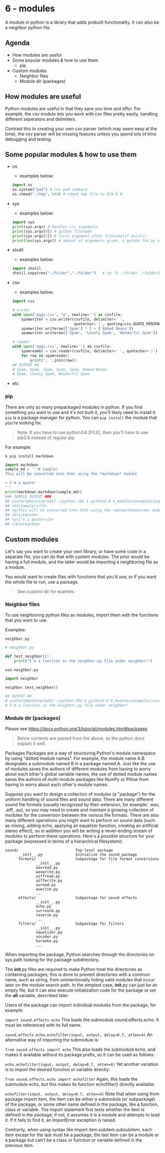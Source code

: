 # 6 - modules

A module in python is a library that adds prebuilt functionality. It can also be a neighbor python file.

## Agenda
- How modules are useful
- Some popular modules & how to use them
    - pip
- Custom modules 
    - Neighbor files
    - Module dir (packages)


## How modules are useful
Python modules are useful in that they save you time and effor. For example, the csv module lets you work with csv files pretty easily, handling different seperators and delimiters. 

Contrast this to creating your own csv parser (which may seem easy at the time), the csv parser will be missing features unless you spend lots of time debugging and testing.

## Some popular modules & how to use them
- os
    - examples below:
    
    ```python
    import os
    os.system("pwd") # run pwd command
    os.chmod("./tmp", 644) # chmod tmp file to R/W R R
    ``` 
- sys
    - examples below:
    
    ```python
    import sys
    print(sys.argv) # handles cli arguments
    print(sys.argv[0]) # python filename
    print(sys.argv[1]) # first argument after filename(if exists)
    print(len(sys.argv)) # amount of arguments given. $ python foo.py <- is 1 arg total
    ``` 
- shutil
    - examples below:
    
    ```python
    import shutil
    shutil.copytree("./folder","./folder")   # cp -R ./folder ./folder2
    ``` 
- csv
    - examples below:
    
    ```python
    import csv

    # writer
    with open('eggs.csv', 'w', newline='') as csvfile:
        spamwriter = csv.writer(csvfile, delimiter=' ',
                                quotechar='|', quoting=csv.QUOTE_MINIMAL)
        spamwriter.writerow(['Spam'] * 5 + ['Baked Beans'])
        spamwriter.writerow(['Spam', 'Lovely Spam', 'Wonderful Spam'])

    # reader
    with open('eggs.csv', newline='') as csvfile:
        spamreader = csv.reader(csvfile, delimiter=' ', quotechar='|')
        for row in spamreader:
            print(', '.join(row))
    ## OUTPUT ##
    # Spam, Spam, Spam, Spam, Spam, Baked Beans
    # Spam, Lovely Spam, Wonderful Spam
    ``` 
- etc

### pip
There are only so many prepackaged modules in python. If you find something you want to use and it's not built it, you'll likely need to install it. `pip` is a package manager for python. You can `pip install` the module that you're looking for. 

> Note: If you have to use python3.6 [FILE], then you'll have to use pip3.6 instead of regular pip

For example:

```shell
$ pip install markdown
```

```python
import markdown
sample_md = '''# Sample!
This will be converted into html using the *markdown* module

> I'm a quote!
'''
print(markdown.markdown(sample_md))
### SAMPLE OUTPUT ###
## ssafari@meshinprod12 ~/python-101 $ python3.6 6_modules/examples/popular.py
## <h1>Sample!</h1>
## <p>This will be converted into html using the <em>markdown</em> module</p>
## <blockquote>
## <p>I'm a quote!</p>
## </blockquote>
```

## Custom modules 
Let's say you want to create your own library, or have some code in a separate file, you can do that with custom modules. The prior would be having a full module, and the latter would be importing a neighboring file as a module.

You would want to create files with functions that you'd use, or if you want the whole file to run, use a package.

> See custom/ dir for examles
### Neighbor files
To use neighboring python files as modules, import them with the functions that you want to use. 

Examples: 

`neighbor.py`

```python
# neighbor.py

def test_neighbor():
    print("I'm a function in the neighbor.py file under neighbor!")
```

`use-neighbor.py`

```python
import neighbor

neighbor.test_neighbor()

## OUTPUT ##
# ssafari@meshinprod12 ~/python-101 $ python3.6 6_modules/examples/custom/use-neighbor.py
# I'm a function in the neighbor.py file under neighbor!
```

### Module dir (packages)
Please see https://docs.python.org/3/tutorial/modules.html#packages

> Below contents are pasted from the above, as the python docs explain it well.

Packages
Packages are a way of structuring Python's module namespace by using "dotted module names". For example, the module name A.B designates a submodule named B in a package named A. Just like the use of modules saves the authors of different modules from having to worry about each other's global variable names, the use of dotted module names saves the authors of multi-module packages like NumPy or Pillow from having to worry about each other's module names.

Suppose you want to design a collection of modules (a "package") for the uniform handling of sound files and sound data. There are many different sound file formats (usually recognized by their extension, for example: .wav, .aiff, .au), so you may need to create and maintain a growing collection of modules for the conversion between the various file formats. There are also many different operations you might want to perform on sound data (such as mixing, adding echo, applying an equalizer function, creating an artificial stereo effect), so in addition you will be writing a never-ending stream of modules to perform these operations. Here's a possible structure for your package (expressed in terms of a hierarchical filesystem):

```
sound/                          Top-level package
      __init__.py               Initialize the sound package
      formats/                  Subpackage for file format conversions
              __init__.py
              wavread.py
              wavwrite.py
              aiffread.py
              aiffwrite.py
              auread.py
              auwrite.py
              ...
      effects/                  Subpackage for sound effects
              __init__.py
              echo.py
              surround.py
              reverse.py
              ...
      filters/                  Subpackage for filters
              __init__.py
              equalizer.py
              vocoder.py
              karaoke.py
              ...
```

When importing the package, Python searches through the directories on sys.path looking for the package subdirectory.

The __init__.py files are required to make Python treat the directories as containing packages; this is done to prevent directories with a common name, such as string, from unintentionally hiding valid modules that occur later on the module search path. In the simplest case, __init__.py can just be an empty file, but it can also execute initialization code for the package or set the __all__ variable, described later.

Users of the package can import individual modules from the package, for example:

`import sound.effects.echo`
This loads the submodule sound.effects.echo. It must be referenced with its full name.

`sound.effects.echo.echofilter(input, output, delay=0.7, atten=4)`
An alternative way of importing the submodule is:

`from sound.effects import echo`
This also loads the submodule echo, and makes it available without its package prefix, so it can be used as follows:

`echo.echofilter(input, output, delay=0.7, atten=4)`
Yet another variation is to import the desired function or variable directly:

`from sound.effects.echo import echofilter`
Again, this loads the submodule echo, but this makes its function echofilter() directly available:

`echofilter(input, output, delay=0.7, atten=4)`
Note that when using from package import item, the item can be either a submodule (or subpackage) of the package, or some other name defined in the package, like a function, class or variable. The import statement first tests whether the item is defined in the package; if not, it assumes it is a module and attempts to load it. If it fails to find it, an ImportError exception is raised.

Contrarily, when using syntax like import item.subitem.subsubitem, each item except for the last must be a package; the last item can be a module or a package but can't be a class or function or variable defined in the previous item.

